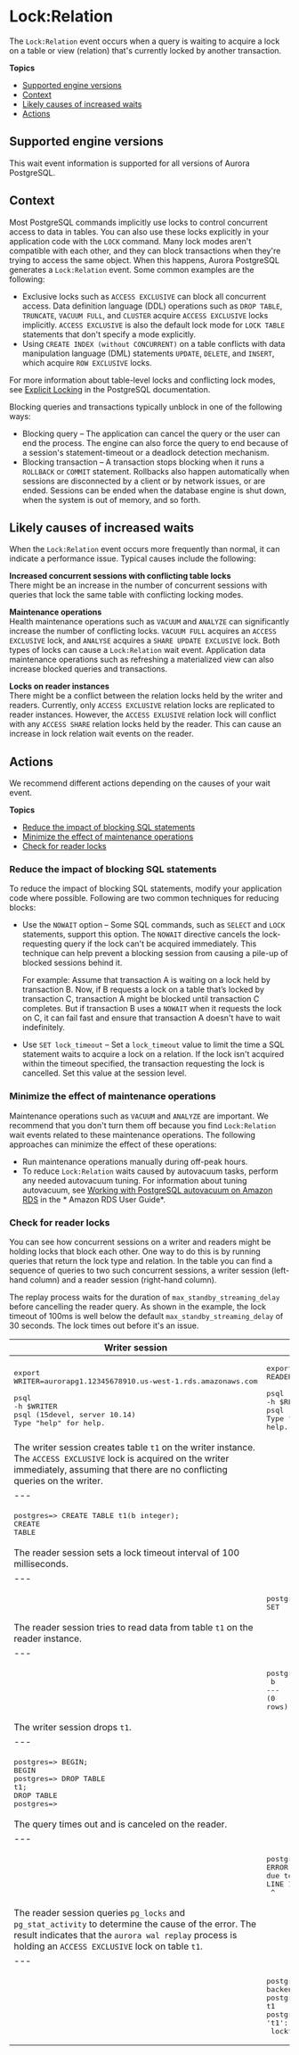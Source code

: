 # Lock:Relation<a name="apg-waits.lockrelation"></a>

The `Lock:Relation` event occurs when a query is waiting to acquire a lock on a table or view \(relation\) that's currently locked by another transaction\.

**Topics**
+ [Supported engine versions](#apg-waits.lockrelation.context.supported)
+ [Context](#apg-waits.lockrelation.context)
+ [Likely causes of increased waits](#apg-waits.lockrelation.causes)
+ [Actions](#apg-waits.lockrelation.actions)

## Supported engine versions<a name="apg-waits.lockrelation.context.supported"></a>

This wait event information is supported for all versions of Aurora PostgreSQL\.

## Context<a name="apg-waits.lockrelation.context"></a>

Most PostgreSQL commands implicitly use locks to control concurrent access to data in tables\. You can also use these locks explicitly in your application code with the `LOCK` command\. Many lock modes aren't compatible with each other, and they can block transactions when they're trying to access the same object\. When this happens, Aurora PostgreSQL generates a `Lock:Relation` event\. Some common examples are the following:
+ Exclusive locks such as `ACCESS EXCLUSIVE` can block all concurrent access\. Data definition language \(DDL\) operations such as `DROP TABLE`, `TRUNCATE`, `VACUUM FULL`, and `CLUSTER` acquire `ACCESS EXCLUSIVE` locks implicitly\. `ACCESS EXCLUSIVE` is also the default lock mode for `LOCK TABLE` statements that don't specify a mode explicitly\.
+ Using `CREATE INDEX (without CONCURRENT)` on a table conflicts with data manipulation language \(DML\) statements `UPDATE`, `DELETE`, and `INSERT`, which acquire `ROW EXCLUSIVE` locks\.

For more information about table\-level locks and conflicting lock modes, see [Explicit Locking](https://www.postgresql.org/docs/13/explicit-locking.html) in the PostgreSQL documentation\.

Blocking queries and transactions typically unblock in one of the following ways:
+ Blocking query – The application can cancel the query or the user can end the process\. The engine can also force the query to end because of a session's statement\-timeout or a deadlock detection mechanism\.
+ Blocking transaction – A transaction stops blocking when it runs a `ROLLBACK` or `COMMIT` statement\. Rollbacks also happen automatically when sessions are disconnected by a client or by network issues, or are ended\. Sessions can be ended when the database engine is shut down, when the system is out of memory, and so forth\.

## Likely causes of increased waits<a name="apg-waits.lockrelation.causes"></a>

When the `Lock:Relation` event occurs more frequently than normal, it can indicate a performance issue\. Typical causes include the following:

**Increased concurrent sessions with conflicting table locks**  
There might be an increase in the number of concurrent sessions with queries that lock the same table with conflicting locking modes\.

**Maintenance operations**  
Health maintenance operations such as `VACUUM` and `ANALYZE` can significantly increase the number of conflicting locks\. `VACUUM FULL` acquires an `ACCESS EXCLUSIVE` lock, and `ANALYSE` acquires a `SHARE UPDATE EXCLUSIVE` lock\. Both types of locks can cause a `Lock:Relation` wait event\. Application data maintenance operations such as refreshing a materialized view can also increase blocked queries and transactions\.

**Locks on reader instances**  
There might be a conflict between the relation locks held by the writer and readers\. Currently, only `ACCESS EXCLUSIVE` relation locks are replicated to reader instances\. However, the `ACCESS EXLUSIVE` relation lock will conflict with any `ACCESS SHARE` relation locks held by the reader\. This can cause an increase in lock relation wait events on the reader\. 

## Actions<a name="apg-waits.lockrelation.actions"></a>

We recommend different actions depending on the causes of your wait event\.

**Topics**
+ [Reduce the impact of blocking SQL statements](#apg-waits.lockrelation.actions.reduce-blocks)
+ [Minimize the effect of maintenance operations](#apg-waits.lockrelation.actions.maintenance)
+ [Check for reader locks](#apg-waits.lockrelation.actions.readerlocks)

### Reduce the impact of blocking SQL statements<a name="apg-waits.lockrelation.actions.reduce-blocks"></a>

To reduce the impact of blocking SQL statements, modify your application code where possible\. Following are two common techniques for reducing blocks:
+ Use the `NOWAIT` option – Some SQL commands, such as `SELECT` and `LOCK` statements, support this option\. The `NOWAIT` directive cancels the lock\-requesting query if the lock can't be acquired immediately\. This technique can help prevent a blocking session from causing a pile\-up of blocked sessions behind it\.

  For example: Assume that transaction A is waiting on a lock held by  transaction B\. Now, if B requests a lock on a table that’s locked by transaction C, transaction A might be blocked until transaction C completes\. But if transaction B uses a `NOWAIT` when it requests the lock on C, it can fail fast and ensure that transaction A doesn't have to wait indefinitely\.
+ Use `SET lock_timeout` – Set a `lock_timeout` value to limit the time a SQL statement waits to acquire a lock on a relation\. If the lock isn't acquired within the timeout specified, the transaction requesting the lock is cancelled\. Set this value at the session level\.

### Minimize the effect of maintenance operations<a name="apg-waits.lockrelation.actions.maintenance"></a>

Maintenance operations such as `VACUUM` and `ANALYZE` are important\. We recommend that you don't turn them off because you find `Lock:Relation` wait events related to these maintenance operations\. The following approaches can minimize the effect of these operations:
+ Run maintenance operations manually during off\-peak hours\.
+ To reduce `Lock:Relation` waits caused by autovacuum tasks, perform any needed autovacuum tuning\. For information about tuning autovacuum, see [ Working with PostgreSQL autovacuum on Amazon RDS](https://docs.aws.amazon.com/AmazonRDS/latest/UserGuide/Appendix.PostgreSQL.CommonDBATasks.Autovacuum.html) in the * Amazon RDS User Guide*\.

### Check for reader locks<a name="apg-waits.lockrelation.actions.readerlocks"></a>

You can see how concurrent sessions on a writer and readers might be holding locks that block each other\. One way to do this is by running queries that return the lock type and relation\. In the table you can find a sequence of queries to two such concurrent sessions, a writer session \(left\-hand column\) and a reader session \(right\-hand column\)\.

The replay process waits for the duration of `max_standby_streaming_delay` before cancelling the reader query\. As shown in the example, the lock timeout of 100ms is well below the default `max_standby_streaming_delay` of 30 seconds\. The lock times out before it's an issue\. 


| Writer session | Reader session | 
| --- |--- |
|  <pre>export WRITER=aurorapg1.12345678910.us-west-1.rds.amazonaws.com<br /><br />psql -h $WRITER<br />psql (15devel, server 10.14) <br />Type "help" for help. </pre>  |  <pre>export READER=aurorapg2.12345678910.us-west-1.rds.amazonaws.com<br /><br />psql -h $READER<br />psql (15devel, server 10.14)<br />Type "help" for help.</pre>  | 
| The writer session creates table `t1` on the writer instance\. The `ACCESS EXCLUSIVE` lock is acquired on the writer immediately, assuming that there are no conflicting queries on the writer\. | 
| --- |
|  <pre>postgres=> CREATE TABLE t1(b integer);<br />CREATE TABLE</pre>  |  | 
| The reader session sets a lock timeout interval of 100 milliseconds\. | 
| --- |
|  |  <pre>postgres=> SET lock_timeout=100;<br />SET</pre>  | 
| The reader session tries to read data from table `t1` on the reader instance\. | 
| --- |
|  |  <pre>postgres=> SELECT * FROM t1;<br /> b<br />---<br />(0 rows)</pre>  | 
| The writer session drops `t1`\. | 
| --- |
|  <pre>postgres=> BEGIN;<br />BEGIN<br />postgres=> DROP TABLE t1;<br />DROP TABLE<br />postgres=></pre>  |  | 
| The query times out and is canceled on the reader\. | 
| --- |
|  |  <pre>postgres=> SELECT * FROM t1;<br />ERROR:  canceling statement due to lock timeout<br />LINE 1: SELECT * FROM t1;<br />                      ^</pre>  | 
| The reader session queries `pg_locks` and `pg_stat_activity` to determine the cause of the error\. The result indicates that the `aurora wal replay` process is holding an `ACCESS EXCLUSIVE` lock on table `t1`\. | 
| --- |
|  |  <pre>postgres=> SELECT locktype, relation, mode, backend_type<br />postgres-> FROM pg_locks l, pg_stat_activity t1<br />postgres-> WHERE l.pid=t1.pid AND relation = 't1'::regclass::oid;<br /> locktype | relation |        mode         |   backend_type<br />----------+----------+---------------------+-------------------<br /> relation | 68628525 | AccessExclusiveLock | aurora wal replay<br />(1 row)</pre>  | 